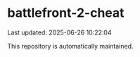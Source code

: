# battlefront-2-cheat

Last updated: 2025-06-26 10:22:04

This repository is automatically maintained.

